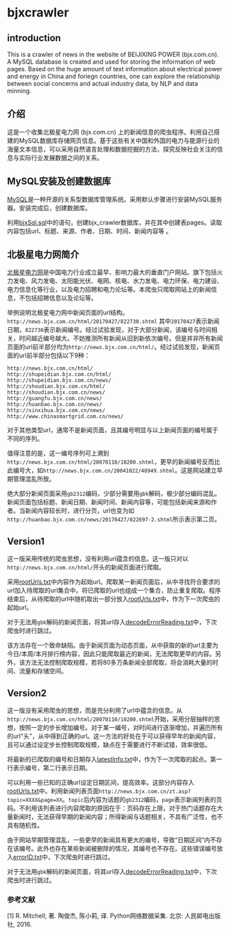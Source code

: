 # bjxcrawler
## introduction
This is a crawler of news in the website of BEIJIXING POWER (bjx.com.cn). A MySQL database is created and used for storing the information of web pages. Based on the huge amount of text information about electrical power and energy in China and foriegn countries, one can explore the relationship between social concerns and actual industry data, by NLP and data minning.

## 介绍
这是一个收集北极星电力网 (bjx.com.cn) 上的新闻信息的爬虫程序。利用自己搭建的MySQL数据库存储网页信息。基于这些有关中国和外国的电力与能源行业的海量文本信息，可以采用自然语言处理和数据挖掘的方法，探究反映社会关注的信息与实际行业发展数据之间的关系。

## MySQL安装及创建数据库
[MySQL](https://www.mysql.com/)是一种开源的关系型数据库管理系统。采用默认步骤进行安装MySQL服务器。安装完成后，创建数据库。

利用[bjxSql.sql](/bjxSql.sql/)中的语句，创建bjx_crawler数据库，并在其中创建表pages。读取内容包括url、标题、来源、作者、日期、时间、新闻内容等
。
## 北极星电力网简介
[北极星电力网](www.bjx.com.cn)是中国电力行业成立最早、影响力最大的垂直门户网站。旗下包括火力发电、风力发电、太阳能光伏、电网、核电、水力发电、电力环保、电力建设、电力信息化等行业，以及电力招聘和电力论坛等。本爬虫只爬取网站上的新闻信息，不包括招聘信息以及论坛等。

举例说明北极星电力网中新闻页面的url结构。
```http://news.bjx.com.cn/html/20170427/822730.shtml```
其中`20170427`表示新闻日期，`822730`表示新闻编号。经过试验发现，对于大部分新闻，该编号与时间相关，时间越近编号越大。不妨推测所有新闻从旧到新依次编号。但是并非所有新闻页面的url前半部分均为`http://news.bjx.com.cn/html/`。经过试验发现，新闻页面的url前半部分包括以下9种：
```
http://news.bjx.com.cn/html/
http://shupeidian.bjx.com.cn/html/
http://shupeidian.bjx.com.cn/news/
http://shoudian.bjx.com.cn/html/
http://shoudian.bjx.com.cn/news/
http://guangfu.bjx.com.cn/news/
http://huanbao.bjx.com.cn/news/
http://xinxihua.bjx.com.cn/news/
http://www.chinasmartgrid.com.cn/news/
```
对于其他类型url，通常不是新闻页面，且其编号明显与以上新闻页面的编号属于不同的序列。

值得注意的是，这一编号序列可上溯到`http://news.bjx.com.cn/html/20070110/10200.shtml`，更早的新闻编号反而比此编号大，如`http://news.bjx.com.cn/20041022/48949.shtml`。这是网站建立早期管理混乱所致。

绝大部分新闻页面采用`gb2312`编码，少部分需要用`gbk`解码，极少部分编码混乱。新闻页面包括标题、新闻日期、新闻时间、新闻内容等，可能包括新闻来源和作者。当新闻内容较长时，进行分页，url也变为如`http://huanbao.bjx.com.cn/news/20170427/822697-2.shtml`所示表示第二页。

## Version1
这一版采用传统的爬虫思想，没有利用url蕴含的信息。这一版只对以`http://news.bjx.com.cn/html/`开头的新闻页面进行爬取。

采用[rootUrls.txt](/bjxCrawler_v1/rootUrls.txt/)中内容作为起始url。爬取某一新闻页面后，从中寻找符合要求的url加入待爬取的url集合中。将已爬取的url也组成一个集合，防止重复爬取。程序结束后，从待爬取的url中随机取出一部分放入[rootUrls.txt](/bjxCrawler_v1/rootUrls.txt/)中，作为下一次爬虫的起始url。

对于无法用`gbk`解码的新闻页面，将其url存入[decodeErrorReading.txt](/bjxCrawler_v1/decodeErrorReading.txt/)中，下次爬虫时进行跳过。

该方法存在一个致命缺陷。由于新闻页面为动态页面，从中获取的新的url主要为今日/本周/本月排行榜内容，因此只能爬取最近的新闻，无法爬取更早的内容。另外，该方法无法控制爬取规模，若将80多万条新闻全部爬取，将会消耗大量的时间、流量和存储空间。

## Version2
这一版没有采用爬虫的思想，而是充分利用了url中蕴含的信息。从`http://news.bjx.com.cn/html/20070110/10200.shtml`开始，采用分层抽样的思想，按照一定的步长增加编号。对于某一编号，对时间进行逐渐增加，并遍历所有的url"头"，从中得到正确的url。这一方法的好处在于可以获得早年的新闻内容，且可以通过设定步长控制爬取规模，缺点在于需要进行不断试错，效率很低。

将最新的已爬取的编号和日期存入[latestInfo.txt](/bjxCrawler_v2/latestInfo.txt/)中，作为下一次爬取的起点。第一行表示编号，第二行表示日期。

可以利用一些已知的正确url设定日期区间，提高效率。这部分内容存入[rootUrls.txt](/bjxCrawler_v2/rootUrls.txt/)中。利用新闻列表页面`http://news.bjx.com.cn/zt.asp?topic=XXXX&page=XX`。`topic`后内容为话题的`gb2312`编码，`page`表示新闻列表的页码。不利用该列表进行内容爬取的原因在于：页码存在上限，对于热门话题存在大量新闻时，无法获得早期的新闻内容；所得新闻与话题相关，不具有广泛性，也不具有随机性。

由于网站早期管理混乱，一些更早的新闻具有更大的编号，导致“日期区间”内不存在该编号。此外也存在某些新闻被删除的情况，其编号也不存在。这些错误编号放入[errorID.txt](/bjxCrawler_v2/errorID.txt/)中，下次爬虫时进行跳过。

对于无法用`gbk`解码的新闻页面，将其url存入[decodeErrorReading.txt](/bjxCrawler_v2/decodeErrorReading.txt/)中，下次爬虫时进行跳过。

### 参考文献
[1] R. Mitchell, 著. 陶俊杰, 陈小莉, 译. Python网络数据采集. 北京: 人民邮电出版社, 2016.